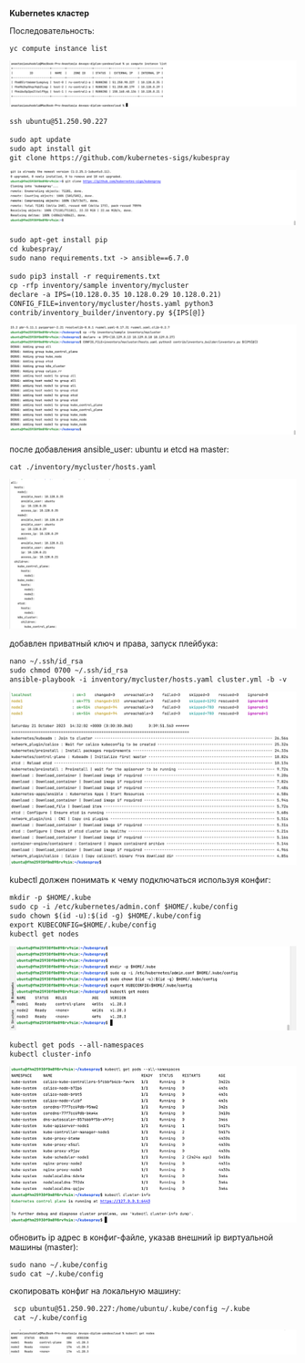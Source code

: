 **Kubernetes кластер**

Последовательность:

```
yc compute instance list
```

![img.png](pics/img_9.png)

```
ssh ubuntu@51.250.90.227

sudo apt update
sudo apt install git
git clone https://github.com/kubernetes-sigs/kubespray
```
![img_1.png](pics/img_1.png)

```
sudo apt-get install pip
cd kubespray/
sudo nano requirements.txt -> ansible==6.7.0

sudo pip3 install -r requirements.txt
cp -rfp inventory/sample inventory/mycluster
declare -a IPS=(10.128.0.35 10.128.0.29 10.128.0.21)
CONFIG_FILE=inventory/mycluster/hosts.yaml python3 contrib/inventory_builder/inventory.py ${IPS[@]}

```

![img_2.png](pics/img_2.png)

после добавления ansible_user: ubuntu и etcd на master:

```
cat ./inventory/mycluster/hosts.yaml
```

![img.png](pics/img_3.png)

добавлен приватный ключ и права, запуск плейбука:

```
nano ~/.ssh/id_rsa
sudo chmod 0700 ~/.ssh/id_rsa
ansible-playbook -i inventory/mycluster/hosts.yaml cluster.yml -b -v 
```
![img_4.png](pics/img_4.png)

kubectl должен понимать к чему подключаться используя конфиг:

```
mkdir -p $HOME/.kube
sudo cp -i /etc/kubernetes/admin.conf $HOME/.kube/config
sudo chown $(id -u):$(id -g) $HOME/.kube/config
export KUBECONFIG=$HOME/.kube/config
kubectl get nodes
```
![img_5.png](pics/img_5.png)

```
kubectl get pods --all-namespaces
kubectl cluster-info
```

![img_6.png](pics/img_6.png)

обновить ip адрес в конфиг-файле, указав внешний ip виртуальной машины (master):
```
sudo nano ~/.kube/config
sudo cat ~/.kube/config
```
скопировать конфиг на локальную машину:
```
 scp ubuntu@51.250.90.227:/home/ubuntu/.kube/config ~/.kube
 cat ~/.kube/config
```

![img.png](pics/img_8.png)

